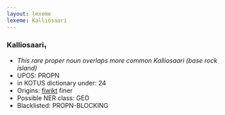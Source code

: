 ```yaml
---
layout: lexeme
lexeme: Kalliosaari
---
```


###  Kalliosaari₁

* _This rare proper noun overlaps more common *Kalliosaari* (base rock island)_
* UPOS:  PROPN
* in KOTUS dictionary under:  24
* Origins: [fiwikt](https://fi.wiktionary.org/wiki/Kalliosaari) finer 
* Possible NER class:  GEO
* Blacklisted:  PROPN-BLOCKING

